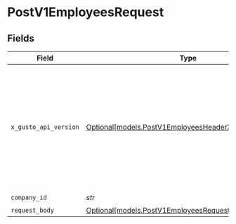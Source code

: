 # PostV1EmployeesRequest


## Fields

| Field                                                                                                                                                                                                                        | Type                                                                                                                                                                                                                         | Required                                                                                                                                                                                                                     | Description                                                                                                                                                                                                                  |
| ---------------------------------------------------------------------------------------------------------------------------------------------------------------------------------------------------------------------------- | ---------------------------------------------------------------------------------------------------------------------------------------------------------------------------------------------------------------------------- | ---------------------------------------------------------------------------------------------------------------------------------------------------------------------------------------------------------------------------- | ---------------------------------------------------------------------------------------------------------------------------------------------------------------------------------------------------------------------------- |
| `x_gusto_api_version`                                                                                                                                                                                                        | [Optional[models.PostV1EmployeesHeaderXGustoAPIVersion]](../models/postv1employeesheaderxgustoapiversion.md)                                                                                                                 | :heavy_minus_sign:                                                                                                                                                                                                           | Determines the date-based API version associated with your API call. If none is provided, your application's [minimum API version](https://docs.gusto.com/embedded-payroll/docs/api-versioning#minimum-api-version) is used. |
| `company_id`                                                                                                                                                                                                                 | *str*                                                                                                                                                                                                                        | :heavy_check_mark:                                                                                                                                                                                                           | Company ID                                                                                                                                                                                                                   |
| `request_body`                                                                                                                                                                                                               | [Optional[models.PostV1EmployeesRequestBody]](../models/postv1employeesrequestbody.md)                                                                                                                                       | :heavy_minus_sign:                                                                                                                                                                                                           | N/A                                                                                                                                                                                                                          |